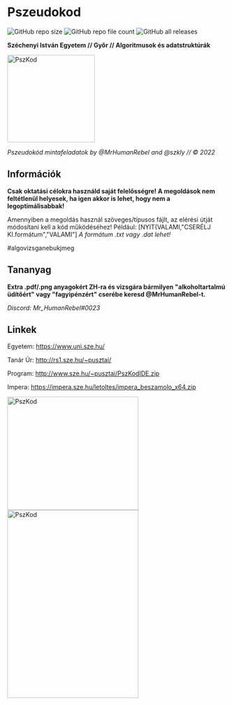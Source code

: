 # Pszeudokod
![GitHub repo size](https://img.shields.io/github/repo-size/MrHumanRebel/Pszeudokod)
![GitHub repo file count](https://img.shields.io/github/directory-file-count/MrHumanRebel/Pszeudokod)
![GitHub all releases](https://img.shields.io/github/downloads/MrHumanRebel/Pszeudokod/total)

**Széchenyi István Egyetem // Győr // Algoritmusok és adatstruktúrák**

<img src="https://github.com/MrHumanRebel/Pszeudokod/blob/main/Repo/pszkod.png?raw=true" alt="PszKod" width="200" height="200">

*Pszeudokód mintafeladatok by @MrHumanRebel and @szkly // © 2022*


## Információk
**Csak oktatási célokra használd saját felelősségre! A megoldások nem feltétlenül helyesek, ha igen akkor is lehet, hogy nem a legoptimálisabbak!**

Amennyiben a megoldás használ szöveges/típusos fájlt, az elérési útját módosítani kell a kód működéséhez!
Például: [NYIT(VALAMI,"CSERÉLJ KI.formátum","VALAMI"] 
*A formátum .txt vagy .dat lehet!*

#algovizsganebukjmeg

## Tananyag

**Extra .pdf/.png anyagokért ZH-ra és vizsgára bármilyen "alkoholtartalmú üdítőért" vagy "fagyipénzért" cserébe keresd @MrHumanRebel-t.**

*Discord: Mr_HumanRebel#0023*



## Linkek

Egyetem: https://www.uni.sze.hu/

Tanár Úr: http://rs1.sze.hu/~pusztai/

Program: http://www.sze.hu/~pusztai/PszKodIDE.zip

Impera: https://impera.sze.hu/letoltes/impera_beszamolo_x64.zip

<img src="https://github.com/MrHumanRebel/Pszeudokod/blob/main/Repo/pszkodide.png?raw=true" alt="PszKod" width="300" height="259">

<img src="(https://github.com/MrHumanRebel/Pszeudokod/blob/main/Repo/impera.png?raw=true)" alt="PszKod" width="300" height="430">



